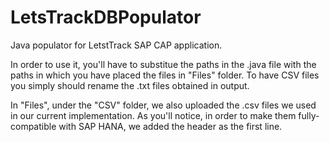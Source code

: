 # LetsTrackDBPopulator

Java populator for LetstTrack SAP CAP application.

In order to use it, you'll have to substitue the paths in the .java file with the paths in which you have placed the files in "Files" folder. 
To have CSV files you simply should rename the .txt files obtained in output.

In "Files", under the "CSV" folder, we also uploaded the .csv files we used in our current implementation.
As you'll notice, in order to make them fully-compatible with SAP HANA, we added the header as the first line.

